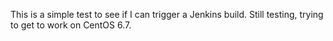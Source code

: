 This is a simple test to see if I can trigger a Jenkins build. Still testing, trying to get to work on CentOS 6.7.
